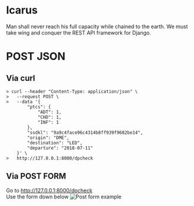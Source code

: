 # Icarus
Man shall never reach his full capacity while chained to the earth. We must take wing and conquer the REST API framework for Django.

# POST JSON
## Via curl
```
> curl --header "Content-Type: application/json" \
>   --request POST \
>   --data '{
        "ptcs": {
            "ADT": 1,
            "CHD": 1,
            "INF": 1
        },
        "ssdkl": "9a9c4face96c4314b8ff939f9682be14",
        "origin": "DME",
        "destination": "LED",
        "departure": "2018-07-11"
    }' \
>   http://127.0.0.1:8000/dpcheck
```

## Via POST FORM
Go to  http://127.0.0.1:8000/dpcheck  
Use the form down below
![Post form example](https://image.ibb.co/kJgib9/2018-10-13-15-16-59.png)

